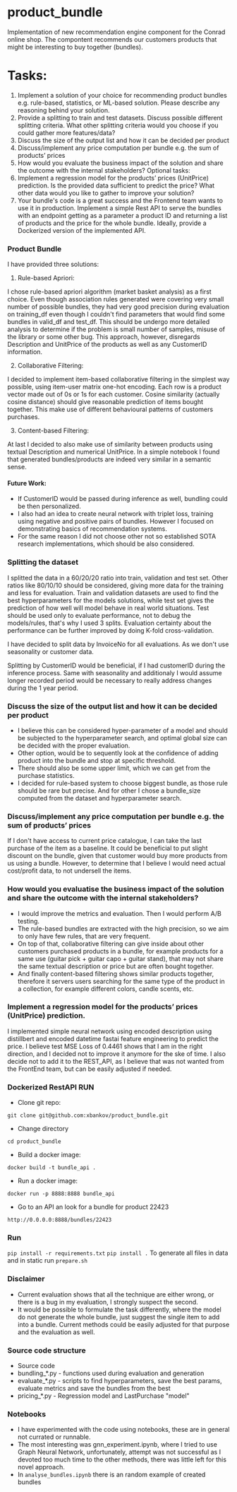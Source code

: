 # product_bundle

Implementation of new recommendation engine component for the Conrad online shop.
The compontent recommends our customers products that might be interesting to buy together (bundles).

# Tasks:

1. Implement a solution of your choice for recommending product bundles e.g.
   rule-based, statistics, or ML-based solution. Please describe any reasoning behind
   your solution.
2. Provide a splitting to train and test datasets. Discuss possible different splitting
   criteria. What other splitting criteria would you choose if you could gather more
   features/data?
3. Discuss the size of the output list and how it can be decided per product
4. Discuss/implement any price computation per bundle e.g. the sum of products’
   prices
5. How would you evaluate the business impact of the solution and share the outcome
   with the internal stakeholders?
   Optional tasks:
6. Implement a regression model for the products’ prices (UnitPrice) prediction. Is the
   provided data sufficient to predict the price? What other data would you like to gather
   to improve your solution?
7. Your bundle's code is a great success and the Frontend team wants to use it in
   production. Implement a simple Rest API to serve the bundles with an endpoint
   getting as a parameter a product ID and returning a list of products and the price for
   the whole bundle. Ideally, provide a Dockerized version of the implemented API.

### Product Bundle

I have provided three solutions:

1. Rule-based Apriori:

I chose rule-based apriori algorithm (market basket analysis) as a first choice. Even though association rules generated were covering very small number of possible bundles, they had very good precision during evaluation on training_df even though I couldn't find parameters that would find some bundles in valid_df and test_df. This should be undergo more detailed analysis to determine if the problem is small number of samples, misuse of the library or some other bug. This approach, however, disregards Description and UnitPrice of the products as well as any CustomerID information.

2. Collaborative Filtering:

I decided to implement item-based collaborative filtering in the simplest way possible, using item-user matrix one-hot encoding. Each row is a product vector made out of 0s or 1s for each customer. Cosine similarity (actually cosine distance) should give reasonable prediction of items bought together. This make use of different behavioural patterns of customers purchases.

3. Content-based Filtering:

At last I decided to also make use of similarity between products using textual Description and numerical UnitPrice. In a simple notebook I found that generated bundles/products are indeed very similar in a semantic sense.

#### Future Work:

- If CustomerID would be passed during inference as well, bundling could be then personalized.
- I also had an idea to create neural network with triplet loss, training using negative and positive pairs of bundles. However I focused on demonstrating basics of recommendation systems.
- For the same reason I did not choose other not so established SOTA research implementations, which should be also considered.

### Splitting the dataset

I splitted the data in a 60/20/20 ratio into train, validation and test set. Other ratios like 80/10/10 should be considered, giving more data for the training and less for evaluation. Train and validation datasets are used to find the best hyperparameters for the models solutions, while test set gives the prediction of how well will model behave in real world situations. Test should be used only to evaluate performance, not to debug the models/rules, that's why I used 3 splits. Evaluation certainty about the performance can be further improved by doing K-fold cross-validation.

I have decided to split data by InvoiceNo for all evaluations. As we don't use seasonality or customer data.

Splitting by CustomerID would be beneficial, if I had customerID during the inference process. Same with seasonality and additionaly I would assume longer recorded period would be necessary to really address changes during the 1 year period.

### Discuss the size of the output list and how it can be decided per product

- I believe this can be considered hyper-parameter of a model and should be subjected to the hyperparameter search, and optimal global size can be decided with the proper evaluation.
- Other option, would be to sequently look at the confidence of adding product into the bundle and stop at specific threshold.
- There should also be some upper limit, which we can get from the purchase statistics.
- I decided for rule-based system to choose biggest bundle, as those rule should be rare but precise. And for other I chose a bundle_size computed from the dataset and hyperparameter search.

### Discuss/implement any price computation per bundle e.g. the sum of products’ prices

If I don't have access to current price catalogue, I can take the last purchase of the item as a baseline. It could be beneficial to put slight discount on the bundle, given that customer would buy more products from us using a bundle. However, to determine that I believe I would need actual cost/profit data, to not undersell the items.

### How would you evaluatise the business impact of the solution and share the outcome with the internal stakeholders?

- I would improve the metrics and evaluation. Then I would perform A/B testing.
- The rule-based bundles are extracted with the high precision, so we aim to only have few rules, that are very frequent.
- On top of that, collaborative filtering can give inside about other customers purchased products in a bundle, for example products for a same use (guitar pick + guitar capo + guitar stand), that may not share the same textual description or price but are often bought together.
- And finally content-based filtering shows similar products together, therefore it servers users searching for the same type of the product in a collection, for example different colors, candle scents, etc.

### Implement a regression model for the products’ prices (UnitPrice) prediction.

I implemented simple neural network using encoded description using distillbert and encoded datetime fastai feature engineering to predict the price. I believe test MSE Loss of 0.4461 shows that I am in the right direction, and I decided not to improve it anymore for the ske of time. I also decide not to add it to the REST_API, as I believe that was not wanted from the FrontEnd team, but can be easily adjusted if needed.

### Dockerized RestAPI RUN

- Clone git repo:

`git clone git@github.com:xbankov/product_bundle.git`

- Change directory

`cd product_bundle`

- Build a docker image:

`docker build -t bundle_api .`

- Run a docker image:

`docker run -p 8888:8888 bundle_api`

- Go to an API an look for a bundle for product 22423

`http://0.0.0.0:8888/bundles/22423`

### Run

`pip install -r requirements.txt`
`pip install .`
To generate all files in data and in static run `prepare.sh`

### Disclaimer

- Current evaluation shows that all the technique are either wrong, or there is a bug in my evaluation, I strongly suspect the second.
- It would be possible to formulate the task differently, where the model do not generate the whole bundle, just suggest the single item to add into a bundle. Current methods could be easily adjusted for that purpose and the evaluation as well.

### Source code structure

- Source code
- bundling\_\*.py - functions used during evaluation and generation
- evaluate\_\*.py - scripts to find hyperparameters, save the best params, evaluate metrics and save the bundles from the best
- pricing\_\*.py - Regression model and LastPurchase "model"

### Notebooks

- I have experimented with the code using notebooks, these are in general not currated or runnable.
- The most interesting was gnn_experiment.ipynb, where I tried to use Graph Neural Network, unfortunately, attempt was not successful as I devoted too much time to the other methods, there was little left for this novel approach.
- In `analyse_bundles.ipynb` there is an random example of created bundles
